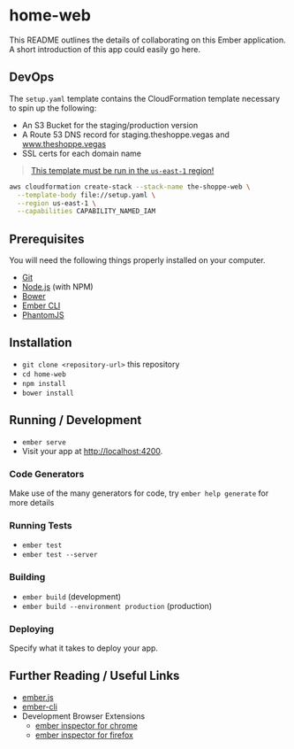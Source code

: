 # home-web

This README outlines the details of collaborating on this Ember application.
A short introduction of this app could easily go here.

## DevOps

The ``setup.yaml`` template contains the CloudFormation template necessary to
spin up the following:

* An S3 Bucket for the staging/production version
* A Route 53 DNS record for staging.theshoppe.vegas and
  www.theshoppe.vegas
* SSL certs for each domain name

> [This template must be run in the ``us-east-1`` region!](https://cloudonaut.io/pitfall-acm-certificate-cloudfront-cloudformation/)

```bash
aws cloudformation create-stack --stack-name the-shoppe-web \
  --template-body file://setup.yaml \
  --region us-east-1 \
  --capabilities CAPABILITY_NAMED_IAM
```

## Prerequisites

You will need the following things properly installed on your computer.

* [Git](https://git-scm.com/)
* [Node.js](https://nodejs.org/) (with NPM)
* [Bower](https://bower.io/)
* [Ember CLI](https://ember-cli.com/)
* [PhantomJS](http://phantomjs.org/)

## Installation

* `git clone <repository-url>` this repository
* `cd home-web`
* `npm install`
* `bower install`

## Running / Development

* `ember serve`
* Visit your app at [http://localhost:4200](http://localhost:4200).

### Code Generators

Make use of the many generators for code, try `ember help generate` for more details

### Running Tests

* `ember test`
* `ember test --server`

### Building

* `ember build` (development)
* `ember build --environment production` (production)

### Deploying

Specify what it takes to deploy your app.

## Further Reading / Useful Links

* [ember.js](http://emberjs.com/)
* [ember-cli](https://ember-cli.com/)
* Development Browser Extensions
  * [ember inspector for chrome](https://chrome.google.com/webstore/detail/ember-inspector/bmdblncegkenkacieihfhpjfppoconhi)
  * [ember inspector for firefox](https://addons.mozilla.org/en-US/firefox/addon/ember-inspector/)
